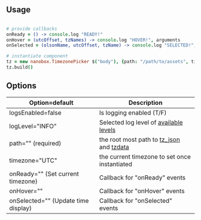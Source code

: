## Usage
```coffeescript

# provide callbacks
onReady = () -> console.log "READY!"
onHover = (utcOffset, tzNames) -> console.log "HOVER!", arguments
onSelected = (olsonName, utcOffset, tzName) -> console.log "SELECTED!", arguments

# instantiate component
tz = new nanobox.TimezonePicker $("body"), {path: "/path/to/assets", timezone:"UTC", onReady: onReady, onHover: onHover, onSelected: onSelected}
tz.build()

```

## Options
| Option=default | Description |
|---|---|
| logsEnabled=false | Is logging enabled (T/F) |
| logLevel="INFO" | Selected log level of [available levels](https://github.com/sdomino/dash/blob/master/src/dash.coffee#L8) |
| path="" (required) | the root most path to [tz_json](https://github.com/dosx/timezone-picker#setup) and [tzdata](https://github.com/mde/timezone-js#setup) |
| timezone="UTC" | the current timezone to set once instantiated |
| onReady="" (Set current timezone) | Callback for "onReady" events |
| onHover="" | Callback for "onHover" events |
| onSelected="" (Update time display) | Callback for "onSelected" events |
